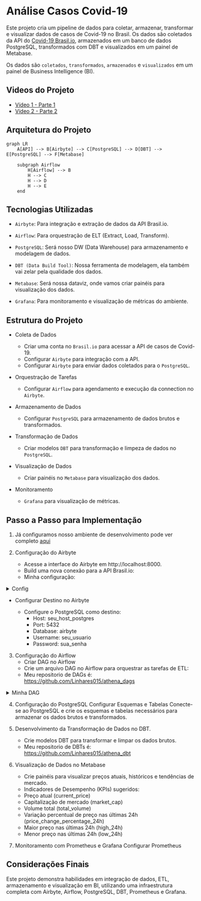 # Análise Casos Covid-19

Este projeto cria um pipeline de dados para coletar, armazenar, transformar e visualizar dados de casos de Covid-19 no Brasil. Os dados são coletados da API do [Covid-19 Brasil.io](https://brasil.io/dataset/covid19/caso/), armazenados em um banco de dados PostgreSQL, transformados com DBT e visualizados em um painel de Metabase.

Os dados são `coletados`, `transformados`, `armazenados` e `visualizados` em um painel de Business Intelligence (BI).

## Videos do Projeto

- [Vídeo 1 - Parte 1](https://youtu.be/ZjVKkVJZNus)
- [Vídeo 2 - Parte 2](https://youtu.be/7mIk_X3M2K0)


## Arquitetura do Projeto

```mermaid
graph LR
    A[API] --> B[Airbyte] --> C[PostgreSQL] --> D[DBT] --> E[PostgreSQL] --> F[Metabase]
    
    subgraph Airflow
        H[Airflow] --> B
        H --> C
        H --> D
        H --> E
    end
```

## Tecnologias Utilizadas

- `Airbyte`: Para integração e extração de dados da API Brasil.io.

- `Airflow`: Para orquestração de ELT (Extract, Load, Transform).

- `PostgreSQL`: Será nosso DW (Data Warehouse) para armazenamento e modelagem de dados.

- `DBT (Data Build Tool)`: Nossa ferramenta de modelagem, ela também vai zelar pela qualidade dos dados.

- `Metabase`: Será nossa dataviz, onde vamos criar painéis para visualização dos dados.

- `Grafana`: Para monitoramento e visualização de métricas do ambiente.

## Estrutura do Projeto

- Coleta de Dados
    - Criar uma conta no `Brasil.io` para acessar a API de casos de Covid-19.
    - Configurar `Airbyte` para integração com a API.
    - Configurar `Airbyte` para enviar dados coletados para o `PostgreSQL`.

- Orquestração de Tarefas
    - Configurar `Airflow` para agendamento e execução da connection no `Airbyte`.

- Armazenamento de Dados
    - Configurar `PostgreSQL` para armazenamento de dados brutos e transformados.

- Transformação de Dados
    - Criar modelos `DBT` para transformação e limpeza de dados no `PostgreSQL`.

- Visualização de Dados
    - Criar painéis no `Metabase` para visualização dos dados.

- Monitoramento
    - `Grafana` para visualização de métricas.

## Passo a Passo para Implementação

1. Já configuramos nosso ambiente de desenvolvimento pode ver completo [aqui](https://github.com/Linhares015/athena_stack_infra)

2. Configuração do Airbyte

    - Acesse a interface do Airbyte em http://localhost:8000.
    - Build uma nova conexão para a API Brasil.io:
    - Minha configuração:
<details>
  <summary>Config</summary>

  Aqui está o YAML da conexão:

```yaml
version: 3.9.6

type: DeclarativeSource

check:
  type: CheckStream
  stream_names:
    - caso

definitions:
  streams:
    caso:
      type: DeclarativeStream
      name: caso
      retriever:
        type: SimpleRetriever
        requester:
          $ref: '#/definitions/base_requester'
          path: covid19/caso/data/
          http_method: GET
        record_selector:
          type: RecordSelector
          extractor:
            type: DpathExtractor
            field_path: ['results']  # Atualizei o caminho para acessar o array "results"
      schema_loader:
        type: InlineSchemaLoader
        schema:
          $ref: '#/schemas/caso'
  base_requester:
    type: HttpRequester
    url_base: https://api.brasil.io/v1/dataset/
    authenticator:
      type: ApiKeyAuthenticator
      api_token: Token {{ config['api_key'] }}
      inject_into:
        type: RequestOption
        field_name: Authorization
        inject_into: header

streams:
  - $ref: '#/definitions/streams/caso'

spec:
  type: Spec
  connection_specification:
    type: object
    $schema: http://json-schema.org/draft-07/schema#
    required:
      - api_key
    properties:
      api_key:
        type: string
        order: 0
        title: API Key
        airbyte_secret: true
    additionalProperties: true

metadata:
  autoImportSchema:
    caso: false
  yamlComponents:
    global:
      - authenticator
  testedStreams:
    caso:
      streamHash: 53f6da050b804820dfceede3b1136c91b7961b97
      hasResponse: true
      hasRecords: true
      primaryKeysArePresent: true
      primaryKeysAreUnique: true

schemas:
  caso:
    type: object
    $schema: http://json-schema.org/schema#
    additionalProperties: true
    properties:
      city:
        type:
          - string
          - 'null'
      city_ibge_code:
        type:
          - string
          - 'null'
      confirmed:
        type:
          - number
          - 'null'
      confirmed_per_100k_inhabitants:
        type:
          - number
          - 'null'
      date:
        type:
          - string
          - 'null'
      death_rate:
        type:
          - number
          - 'null'
      deaths:
        type:
          - number
          - 'null'
      estimated_population:
        type:
          - number
          - 'null'
      estimated_population_2019:
        type:
          - number
          - 'null'
      is_last:
        type:
          - boolean
          - 'null'
      order_for_place:
        type:
          - number
          - 'null'
      place_type:
        type:
          - string
          - 'null'
      state:
        type:
          - string
          - 'null'
```
</details>

- Configurar Destino no Airbyte

    - Configure o PostgreSQL como destino:
        - Host: seu_host_postgres
        - Port: 5432
        - Database: airbyte
        - Username: seu_usuario
        - Password: sua_senha

3. Configuração do Airflow
    - Criar DAG no Airflow
    - Crie um arquivo DAG no Airflow para orquestrar as tarefas de ETL:
    - Meu repositorio de DAGs é: https://github.com/Linhares015/athena_dags

<details>
  <summary>Minha DAG</summary>

  Aqui está o minha DAG:

```python
from datetime import timedelta
from airflow import DAG
from airflow.operators.python_operator import PythonOperator
from airflow.utils.dates import days_ago
import requests
from requests.auth import HTTPBasicAuth
import logging
import time

default_args = {
    'owner': 'airflow',
    'depends_on_past': False,
    'email_on_failure': False,
    'email_on_retry': False,
    'retries': 1,
    'retry_delay': timedelta(minutes=1),
}

def trigger_airbyte_covid_19():
    airbyte_connection_id = 'e168f861-2732-425f-b376-cecca3e28d93'
    airbyte_covid_19_url = 'http://192.168.124.31:8001/api/v1/connections/sync'
    airbyte_job_status_url = 'http://192.168.124.31:8001/api/v1/jobs/get'
    headers = {'Content-Type': 'application/json'}
    payload = {'connectionId': airbyte_connection_id}
    
    auth = HTTPBasicAuth('airbyte', 'password')
    
    response = requests.post(airbyte_covid_19_url, headers=headers, json=payload, auth=auth)
    response.raise_for_status()
    
    job_id = response.json()['job']['id']
    logging.info('Airbyte sync job started: %s', job_id)
    
    timeout = 3600
    check_interval = 3
    elapsed_time = 0
    
    while elapsed_time < timeout:
        job_status_response = requests.post(airbyte_job_status_url, headers=headers, json={'id': job_id}, auth=auth)
        job_status_response.raise_for_status()
        job_status = job_status_response.json()['job']['status']
        
        if job_status == 'succeeded':
            logging.info('Airbyte sync succeeded: %s', job_status_response.json())
            return {'job_id': job_id, 'status': 'succeeded'}
        elif job_status == 'failed':
            logging.error('Airbyte sync failed: %s', job_status_response.json())
            raise Exception('Airbyte sync failed')
        else:
            logging.info('Airbyte sync in progress: %s', job_status)
            time.sleep(check_interval)
            elapsed_time += check_interval
    
    raise Exception('Airbyte sync timed out')

with DAG(
    'airbyte_covid_19_dag',
    default_args=default_args,
    description='DAG to trigger Airbyte sync',
    schedule_interval=timedelta(days=1),
    start_date=days_ago(1),
    tags=['airbyte','postgres_DW','covid_19', 'API_brasil_io'],
) as dag:

    run_airbyte_covid_19 = PythonOperator(
        task_id='run_airbyte_covid_19',
        python_callable=trigger_airbyte_covid_19,
    )

    run_airbyte_covid_19
```
</details>

4. Configuração do PostgreSQL
Configurar Esquemas e Tabelas
Conecte-se ao PostgreSQL e crie os esquemas e tabelas necessários para armazenar os dados brutos e transformados.

5. Desenvolvimento da Transformação de Dados no DBT.
    - Crie modelos DBT para transformar e limpar os dados brutos.
    - Meu repositorio de DBTs é: https://github.com/Linhares015/athena_dbt

6. Visualização de Dados no Metabase

    - Crie painéis para visualizar preços atuais, históricos e tendências de mercado.
    - Indicadores de Desempenho (KPIs) sugeridos:
    - Preço atual (current_price)
    - Capitalização de mercado (market_cap)
    - Volume total (total_volume)
    - Variação percentual de preço nas últimas 24h (price_change_percentage_24h)
    - Maior preço nas últimas 24h (high_24h)
    - Menor preço nas últimas 24h (low_24h)

7. Monitoramento com Prometheus e Grafana
Configurar Prometheus

## Considerações Finais

Este projeto demonstra habilidades em integração de dados, ETL, armazenamento e visualização em BI, utilizando uma infraestrutura completa com Airbyte, Airflow, PostgreSQL, DBT, Prometheus e Grafana.
